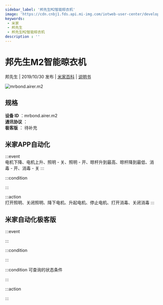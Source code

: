 ```yaml
---
sidebar_label: '邦先生M2智能晾衣机'
image: 'https://cdn.cnbj1.fds.api.mi-img.com/iotweb-user-center/developer_16790476528605IhWB0zd.png?GalaxyAccessKeyId=AKVGLQWBOVIRQ3XLEW&Expires=9223372036854775807&Signature=xMm4vMkfAMXIRvmn8Ke1uVCx9Js='
keywords: 
 - 米家
 - 邦先生
 - 邦先生M2智能晾衣机
description : ''
---
```

# 邦先生M2智能晾衣机

邦先生 | 2019/10/30 发布 | [米家百科](https://home.mi.com/webapp/content/baike/product/index.html?model=mrbond.airer.m2) | [说明书](https://home.mi.com/views/introduction.html?model=mrbond.airer.m2&region=cn)

![mrbond.airer.m2](https://cdn.cnbj1.fds.api.mi-img.com/iotweb-user-center/developer_16790476528605IhWB0zd.png?GalaxyAccessKeyId=AKVGLQWBOVIRQ3XLEW&Expires=9223372036854775807&Signature=xMm4vMkfAMXIRvmn8Ke1uVCx9Js=)

## 规格  
> 
**设备 ID** ：mrbond.airer.m2  
**通讯协议** ：  
**极客版**  ： 待补充 


## 米家APP自动化  

:::event  
电机下降、电机上升、照明 - 关、照明 - 开、晾杆升到最高、晾杆降到最低、消毒 - 开、消毒 - 关
:::

:::condition  

:::

:::action   
打开照明、关闭照明、降下电机、升起电机、停止电机、打开消毒、关闭消毒
:::

## 米家自动化极客版  

:::event  

:::

:::condition  

:::

:::condition 可查询的状态条件  

:::

:::action  

:::

        

